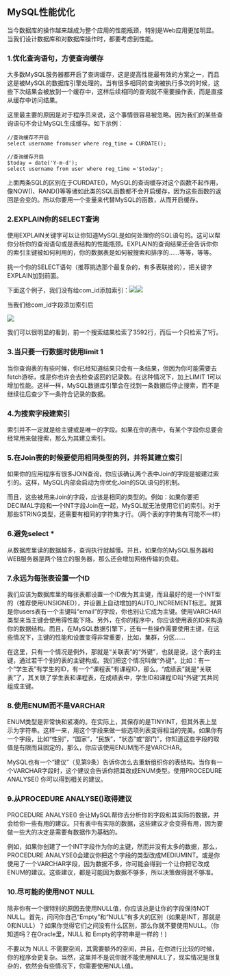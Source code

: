 ## MySQL性能优化

当今数据库的操作越来越成为整个应用的性能瓶颈，特别是Web应用更加明显。当我们设计数据库和对数据库操作时，都要考虑到性能。

### 1.优化查询语句，方便查询缓存

大多数MySQL服务器都开启了查询缓存，这是提高性能最有效的方案之一，而且这是被MySQL的数据库引擎处理的。当有很多相同的查询被执行多次的时候，这些下次结果会被放到一个缓存中，这样后续相同的查询就不需要操作表，而是直接从缓存中访问结果。

这里最主要的原因是对于程序员来说，这个事情很容易被忽略。因为我们的某些查询语句不会让MySQL生成缓存。如下示例：

```
//查询缓存不开启
select username fromuser where reg_time = CURDATE();

//查询缓存开启
$today = date('Y-m-d');
select username from user where reg_time ='$today';
```

上面两条SQL的区别在于CURDATE\(\)，MySQL的查询缓存对这个函数不起作用，像NOW\(\)、RAND\(\)等等诸如此类的SQL函数都不会开启缓存，因为这些函数的返回是会变的。所以你要用一个变量来代替MySQL的函数，从而开启缓存。

### 2.EXPLAIN你的SELECT查询

使用EXPLAIN关键字可以让你知道MySQL是如何处理你的SQL语句的。这可以帮你分析你的查询语句或是表结构的性能瓶颈。EXPLAIN的查询结果还会告诉你你的索引主键被如何利用的，你的数据表是如何被搜索和排序的……等等，等等。

挑一个你的SELECT语句（推荐挑选那个最复杂的，有多表联接的），把关键字EXPLAIN加到前面。

下面这个例子，我们没有给com\_id添加索引：![](http://images2015.cnblogs.com/blog/1022098/201612/1022098-20161230190744726-1300343072.png)![](http://images2015.cnblogs.com/blog/1022098/201612/1022098-20161230190931695-1482338732.png)

当我们给com\_id字段添加索引后

![](http://images2015.cnblogs.com/blog/1022098/201612/1022098-20161230191033132-1794288624.png)

我们可以很明显的看到，前一个搜索结果检索了3592行，而后一个只检索了1行。

### 3.当只要一行数据时使用limit 1

当你查询表的有些时候，你已经知道结果只会有一条结果，但因为你可能需要去fetch游标，或是你也许会去检查返回的记录数。在这种情况下，加上LIMIT 1可以增加性能。这样一样，MySQL数据库引擎会在找到一条数据后停止搜索，而不是继续往后查少下一条符合记录的数据。

### **4.为搜索字段建索引**

索引并不一定就是给主键或是唯一的字段。如果在你的表中，有某个字段你总要会经常用来做搜索，那么为其建立索引。

### 5.在Join表的时候要使用相同类型的列，并将其建立索引

如果你的应用程序有很多JOIN查询，你应该确认两个表中Join的字段是被建过索引的。这样，MySQL内部会启动为你优化Join的SQL语句的机制。

而且，这些被用来Join的字段，应该是相同的类型的。例如：如果你要把DECIMAL字段和一个INT字段Join在一起，MySQL就无法使用它们的索引。对于那些STRING类型，还需要有相同的字符集才行。（两个表的字符集有可能不一样）

### 6.避免select \*

从数据库里读的数据越多，查询执行就越慢。并且，如果你的MySQL服务器和WEB服务器是两个独立的服务器，那么还会增加网络传输的负载。

### 7.永远为每张表设置一个ID

我们应该为数据库里的每张表都设置一个ID做为其主键，而且最好的是一个INT型的（推荐使用UNSIGNED），并设置上自动增加的AUTO\_INCREMENT标志。就算是你users表有一个主键叫“email”的字段，你也别让它成为主键。使用VARCHAR类型来当主键会使用得性能下降。另外，在你的程序中，你应该使用表的ID来构造你的数据结构。而且，在MySQL数据引擎下，还有一些操作需要使用主键，在这些情况下，主键的性能和设置变得非常重要，比如，集群，分区……

在这里，只有一个情况是例外，那就是“关联表”的“外键”，也就是说，这个表的主键，通过若干个别的表的主键构成。我们把这个情况叫做“外键”。比如：有一个“学生表”有学生的ID，有一个“课程表”有课程ID，那么，“成绩表”就是“关联表”了，其关联了学生表和课程表，在成绩表中，学生ID和课程ID叫“外键”其共同组成主键。

### 8.使用ENUM而不是VARCHAR

ENUM类型是非常快和紧凑的。在实际上，其保存的是TINYINT，但其外表上显示为字符串。这样一来，用这个字段来做一些选项列表变得相当的完美。如果你有一个字段，比如“性别”，“国家”，“民族”，“状态”或“部门”，你知道这些字段的取值是有限而且固定的，那么，你应该使用ENUM而不是VARCHAR。

MySQL也有一个“建议”（见第9条）告诉你怎么去重新组织你的表结构。当你有一个VARCHAR字段时，这个建议会告诉你把其改成ENUM类型。使用PROCEDURE ANALYSE\(\) 你可以得到相关的建议。

### 9.从PROCEDURE ANALYSE\(\)取得建议

PROCEDURE ANALYSE\(\) 会让MySQL帮你去分析你的字段和其实际的数据，并会给你一些有用的建议。只有表中有实际的数据，这些建议才会变得有用，因为要做一些大的决定是需要有数据作为基础的。

例如，如果你创建了一个INT字段作为你的主键，然而并没有太多的数据，那么，PROCEDURE ANALYSE\(\)会建议你把这个字段的类型改成MEDIUMINT。或是你使用了一个VARCHAR字段，因为数据不多，你可能会得到一个让你把它改成ENUM的建议。这些建议，都是可能因为数据不够多，所以决策做得就不够准。

### 10.尽可能的使用NOT NULL

除非你有一个很特别的原因去使用NULL值，你应该总是让你的字段保持NOT NULL。首先，问问你自己“Empty”和“NULL”有多大的区别（如果是INT，那就是0和NULL）？如果你觉得它们之间没有什么区别，那么你就不要使用NULL。（你知道吗？在Oracle里，NULL 和 Empty的字符串是一样的！\)

不要以为 NULL 不需要空间，其需要额外的空间，并且，在你进行比较的时候，你的程序会更复杂。当然，这里并不是说你就不能使用NULL了，现实情况是很复杂的，依然会有些情况下，你需要使用NULL值。

